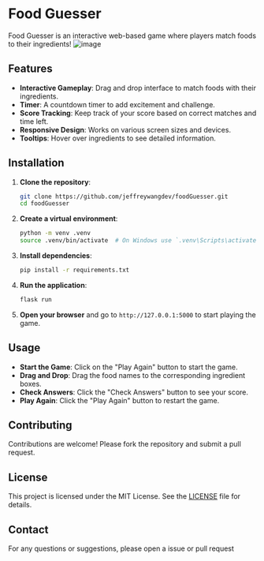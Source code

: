 # Food Guesser

Food Guesser is an interactive web-based game where players match foods to their ingredients!
![image](https://github.com/user-attachments/assets/f3fa41ae-1f26-4eb7-86b7-8927f64ce1f8)

## Features

- **Interactive Gameplay**: Drag and drop interface to match foods with their ingredients.
- **Timer**: A countdown timer to add excitement and challenge.
- **Score Tracking**: Keep track of your score based on correct matches and time left.
- **Responsive Design**: Works on various screen sizes and devices.
- **Tooltips**: Hover over ingredients to see detailed information.

## Installation

1. **Clone the repository**:
    ```sh
    git clone https://github.com/jeffreywangdev/foodGuesser.git
    cd foodGuesser
    ```

2. **Create a virtual environment**:
    ```sh
    python -m venv .venv
    source .venv/bin/activate  # On Windows use `.venv\Scripts\activate`
    ```

3. **Install dependencies**:
    ```sh
    pip install -r requirements.txt
    ```

4. **Run the application**:
    ```sh
    flask run
    ```

5. **Open your browser** and go to `http://127.0.0.1:5000` to start playing the game.

## Usage

- **Start the Game**: Click on the "Play Again" button to start the game.
- **Drag and Drop**: Drag the food names to the corresponding ingredient boxes.
- **Check Answers**: Click the "Check Answers" button to see your score.
- **Play Again**: Click the "Play Again" button to restart the game.

## Contributing

Contributions are welcome! Please fork the repository and submit a pull request.

## License

This project is licensed under the MIT License. See the [LICENSE](LICENSE) file for details.

## Contact

For any questions or suggestions, please open a issue or pull request

